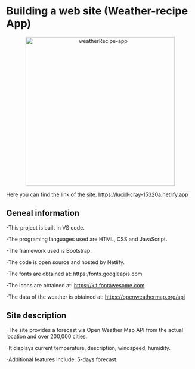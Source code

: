 # Building a web site (Weather-recipe App)
        
<p align="center">
  <img src="https://s3.amazonaws.com/shecodesio-production/uploads/files/000/029/918/original/weather.png?1648048352"
        alt="weatherRecipe-app" alt="Edit Building Page (screenshot)" height="400"
</p>

Here you can find the link of the site: https://lucid-cray-15320a.netlify.app

## Geneal information

-This project is built in VS code.

-The programing languages used are HTML, CSS and JavaScript.
     
-The framework used is Bootstrap.
        
-The code is open source and hosted by Netlify.

-The fonts are obtained at: https:/fonts.googleapis.com

-The icons are obtained at: https://kit.fontawesome.com
        
-The data of the weather is obtained at: https://openweathermap.org/api


## Site description

-The site provides a forecast via Open Weather Map API from the actual location and over 200,000 cities. 
        
-It displays current temperature, description, windspeed, humidity.
        
-Additional features include: 5-days forecast.
        
